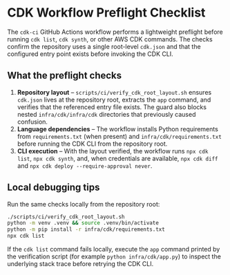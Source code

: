 # CDK Workflow Preflight Checklist

The `cdk-ci` GitHub Actions workflow performs a lightweight preflight before
running `cdk list`, `cdk synth`, or other AWS CDK commands. The checks confirm
the repository uses a single root-level `cdk.json` and that the configured
entry point exists before invoking the CDK CLI.

## What the preflight checks

1. **Repository layout** – `scripts/ci/verify_cdk_root_layout.sh` ensures
   `cdk.json` lives at the repository root, extracts the `app` command, and
   verifies that the referenced entry file exists. The guard also blocks nested
   `infra/cdk/infra/cdk` directories that previously caused confusion.
2. **Language dependencies** – The workflow installs Python requirements from
   `requirements.txt` (when present) and `infra/cdk/requirements.txt` before
   running the CDK CLI from the repository root.
3. **CLI execution** – With the layout verified, the workflow runs `npx cdk
   list`, `npx cdk synth`, and, when credentials are available, `npx cdk diff`
   and `npx cdk deploy --require-approval never`.

## Local debugging tips

Run the same checks locally from the repository root:

```bash
./scripts/ci/verify_cdk_root_layout.sh
python -m venv .venv && source .venv/bin/activate
python -m pip install -r infra/cdk/requirements.txt
npx cdk list
```

If the `cdk list` command fails locally, execute the `app` command printed by
the verification script (for example `python infra/cdk/app.py`) to inspect the
underlying stack trace before retrying the CDK CLI.
